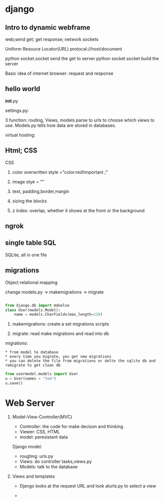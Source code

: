 # django

## Intro to dynamic webframe

web;send get; get response;
network sockets

Uniform Resouce Locator(URL)
protocal://host/document

python socket.socket  send the get to server
python socket.socket build the server

Basic idea of internet browser: request and response

## hello world

__init__.py

settings.py: 

3 function: routing, Views, models
parse to urls to choose which views to use.
Models.py tells how data are stored in databases.

virtual hosting:

## Html; CSS

CSS
1. color overwritten
    style ="color:red!important ;" 

2. image
     stye = ""

3. text, padding,border,margin


4. sizing the blocks


5. z index: overlap, whether it shows at the front or the background
 

## ngrok


## single table SQL 
SQLite, all in one file


## migrations

Object relational mapping

change models.py -> makemigrations -> migrate

```python

from django.db import mdoelse 
class User(models.Model):
    name = models.CharFields(max_length=128)

```

1. makemigrations: create a set migrations scripts

2. migrate: read make migrations and read into db

migrations:

    * from model to database
    * every time you migrate, you get new migrations
    * you can delete the file from migrations or delte the sqlite db and remigrate to get clean db


```python
from usermodel.models import User
u = User(names = "tom")
u.save()

```
# Web Server

1. Model-View-Controller(MVC)

    * Controller: the code for make decison and thinking
    * Viewer: CSS, HTML
    * model: peresistant data

    Django model: 

    * rougting: urls.py
    * Views: do controller tasks,views.py
    * Models: talk to the database


2. Views and templates

    * Django looks at the request URL and look aturls.py to select a view

    * 